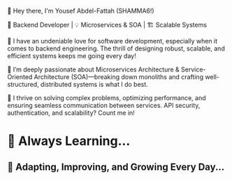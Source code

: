 👋 Hey there, I'm Yousef Abdel-Fattah (SHAMMA6!)

🔹 Backend Developer | 💡 Microservices & SOA  | 🏗️  Scalable Systems

💙 I have an undeniable love for software development, especially when it comes to backend engineering. The thrill of designing robust, scalable, and efficient systems keeps me going every day!

🔹 I’m deeply passionate about Microservices Architecture & Service-Oriented Architecture (SOA)—breaking down monoliths and crafting well-structured, distributed systems is what I do best.

🔹 I thrive on solving complex problems, optimizing performance, and ensuring seamless communication between services. API security, authentication, and scalability? Count me in!

<h1>🌱 Always Learning...</h1>

<h2>🔄 Adapting, Improving, and Growing Every Day...</h2>
